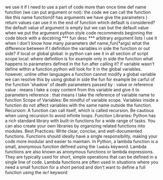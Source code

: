 we use it if I need to use a part of code more than once time
def name function (we can put argument or not):
the code 
we can call the function like this name function(if has arguments we have give the parameters )
return values can use it in the end of function
which default is considered? the default value of argument is empty but we can but the default value when we put the argument 
python style code recommends beginning the code block with a docstring *** fun desc ***
arbitrary argument lists I use it when I don't know how many parameters 
def name_fun(*args)
what the difference between if I definition the variables in side the function or out side?
if local or global 
global: in python can see it in all section of script scope
local: where definition is for example only in side the function
what happens to parameters defined in the fun after calling it?
if variable wasn't define within a function python will look for it in the global variables. however, unline other languages a function cannot modify a global variable
we can resolve this by using global in side the fun for example
be carful of the function 'shadow' of death
parameters passed by : value or reference
value : means I take a copy content from this variable and give it to parameters 
reference : that means I take the reference of variable name to function
Scope of Variables: Be mindful of variable scope. Variables inside a function do not affect variables with the same name outside the function.
Recursion: A function can call itself, which is called recursion. Be cautious when using recursion to avoid infinite loops.
Function Libraries: Python has a rich standard library with built-in functions for a wide range of tasks. You can also create your own libraries by organizing related functions into modules.
Best Practices: Write clear, concise, and well-documented functions. Functions should ideally have a single responsibility, making your code more modular and easier to maintain.
In Python, a lambda function is a small, anonymous function defined using the `lambda` keyword. Lambda functions are also known as anonymous functions or lambda expressions. They are typically used for short, simple operations that can be defined in a single line of code. Lambda functions are often used in situations where you need a small function for a short period and don't want to define a full function using the `def` keyword

